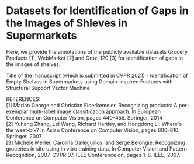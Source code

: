 # Datasets for Identification of Gaps in the Images of Shleves in Supermarkets

Here, we provide the annotations of the publicly available datasets Grocery Products [1], WebMarket [2] and Grozi 120 [3] for identification of gaps in the images of shelves.

Title of the manuscript (which is submitted in CVPR 2021) - Identification of Empty Shelves in Supermarkets using Domain-inspired Features with Structural Support Vector Machine



REFERENCES:</br>
[1] Marian George and Christian Floerkemeier. Recognizing products: A per-exemplar multi-label image classification approach. In European Conference on Computer Vision, pages 440–455. Springer, 2014 </br>
[2] Yuhang Zhang, Lei Wang, Richard Hartley, and Hongdong Li. Where's the weet-bix? In Asian Conference on Computer Vision, pages 800–810. Springer, 2007 </br>
[3] Michele Merler, Carolina Galleguillos, and Serge Belongie. Recognizing groceries in situ using in vitro training data. In Computer Vision and Pattern Recognition, 2007. CVPR'07. IEEE Conference on, pages 1–8. IEEE, 2007. </br>
